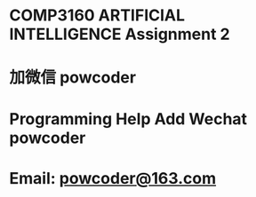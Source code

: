 # COMP3160 ARTIFICIAL INTELLIGENCE Assignment 2
# 加微信 powcoder

# Programming Help Add Wechat powcoder

# Email: powcoder@163.com

